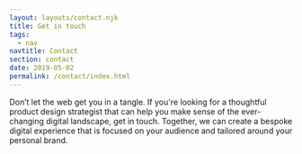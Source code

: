 ```yaml
---
layout: layouts/contact.njk
title: Get in touch
tags:
  - nav
navtitle: Contact
section: contact
date: 2019-05-02
permalink: /contact/index.html
---
```

Don’t let the web get you in a tangle. If you're looking for a thoughtful product design strategist that can help you make sense of the ever-changing digital landscape, get in touch. Together, we can create a bespoke digital experience that is focused on your audience and tailored around your personal brand.
